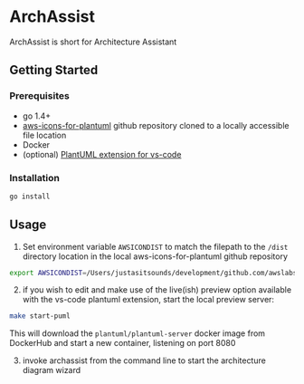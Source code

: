 # ArchAssist

ArchAssist is short for Architecture Assistant

## Getting Started

### Prerequisites

 - go 1.4+
 - [aws-icons-for-plantuml](https://github.com/awslabs/aws-icons-for-plantuml.git) github repository cloned to a locally accessible file location
 - Docker
 - (optional) [PlantUML extension for vs-code](https://github.com/qjebbs/vscode-plantuml.git)

### Installation

```bash
go install
```


## Usage

1. Set environment variable `AWSICONDIST` to match the filepath to the `/dist` directory location in the local aws-icons-for-plantuml github repository

```bash
export AWSICONDIST=/Users/justasitsounds/development/github.com/awslabs/aws-icons-for-plantuml/dist
```

2. if you wish to edit and make use of the live(ish) preview option available with the vs-code plantuml extension, start the local preview server:

```bash
make start-puml
```

This will download the `plantuml/plantuml-server` docker image from DockerHub and start a new container, listening on port 8080

3. invoke archassist from the command line to start the architecture diagram wizard